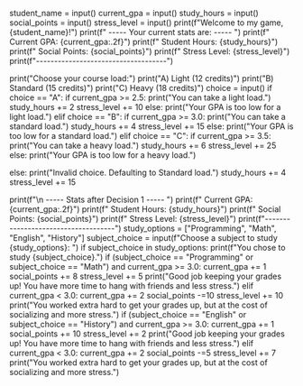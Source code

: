 student_name = input()
current_gpa = input()
study_hours = input()
social_points = input()
stress_level = input()
print(f"Welcome to my game, {student_name}!")
print(f" ----- Your current stats are: ----- ")
print(f" Current GPA: {current_gpa:.2f}")
print(f" Student Hours: {study_hours}")
print(f" Social Points: {social_points}")
print(f" Stress Level: {stress_level}")
print(f"------------------------------------")

print("Choose your course load:")
print("A) Light (12 credits)")
print("B) Standard (15 credits)")
print("C) Heavy (18 credits)")
choice = input()
if choice == "A":
    if current_gpa >= 2.5:
        print("You can take a light load.")
        study_hours += 2
        stress_level += 10
    else:
        print("Your GPA is too low for a light load.")
elif choice == "B":
        if current_gpa >= 3.0:
            print("You can take a standard load.")
            study_hours += 4
            stress_level += 15
        else:
            print("Your GPA is too low for a standard load.")
elif choice == "C":
    if current_gpa >= 3.5:
        print("You can take a heavy load.")
        study_hours += 6
        stress_level += 25
    else:
        print("Your GPA is too low for a heavy load.")

else:
    print("Invalid choice. Defaulting to Standard load.")
    study_hours += 4
    stress_level += 15

print(f"\n ----- Stats after Decision 1 ----- ")
print(f" Current GPA: {current_gpa:.2f}")
print(f" Student Hours: {study_hours}")
print(f" Social Points: {social_points}")
print(f" Stress Level: {stress_level}")
print(f"------------------------------------")
study_options = ["Programming", "Math", "English", "History"]
subject_choice = input(f"Choose a subject to study {study_options}: ")
if subject_choice in study_options:
    print(f"You chose to study {subject_choice}.")
    if (subject_choice == "Programming" or subject_choice == "Math") and current_gpa >= 3.0:
        current_gpa += 1
        social_points += 8
        stress_level += 5
        print("Good job keeping your grades up! You have more time to hang with friends and less stress.")
    elif current_gpa < 3.0:
        current_gpa += 2
        social_points -=10
        stress_level += 10
        print("You worked extra hard to get your grades up, but at the cost of socializing and more stress.")
if (subject_choice == "English" or subject_choice == "History") and current_gpa >= 3.0:
    current_gpa += 1
    social_points += 10
    stress_level += 2
    print("Good job keeping your grades up! You have more time to hang with friends and less stress.")
elif current_gpa < 3.0:
    current_gpa += 2
    social_points -=5
    stress_level += 7
    print("You worked extra hard to get your grades up, but at the cost of socializing and more stress.")

